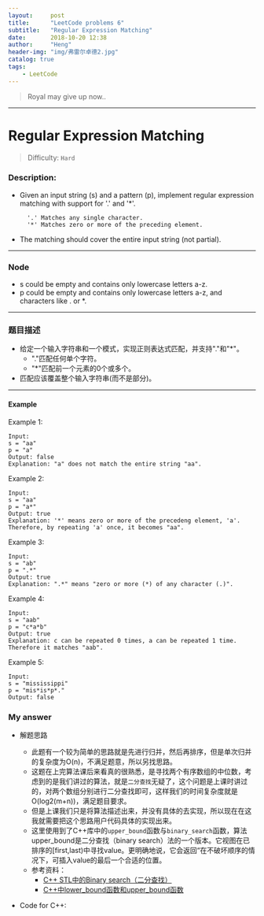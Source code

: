 ```yaml
---
layout:     post
title:      "LeetCode problems 6"
subtitle:   "Regular Expression Matching"
date:       2018-10-20 12:38
author:     "Heng"
header-img: "img/弗雷尔卓德2.jpg"
catalog: true
tags:
    - LeetCode
---
```


>Royal may give up now..

---

# Regular Expression Matching   

>Difficulty: `Hard`

### Description:


- Given an input string (s) and a pattern (p), implement regular expression matching with support for '.' and '*'.

        '.' Matches any single character.
        '*' Matches zero or more of the preceding element.

- The matching should cover the entire input string (not partial).

----


### Node

- s could be empty and contains only lowercase letters a-z.
- p could be empty and contains only lowercase letters a-z, and characters like . or *.

---

### 题目描述

- 给定一个输入字符串和一个模式，实现正则表达式匹配，并支持"."和"*"。
    - "."匹配任何单个字符。
    - "*"匹配前一个元素的0个或多个。
- 匹配应该覆盖整个输入字符串(而不是部分)。

---

#### Example

Example 1:

    Input:
    s = "aa"
    p = "a"
    Output: false
    Explanation: "a" does not match the entire string "aa".

Example 2:

    Input:
    s = "aa"
    p = "a*"
    Output: true
    Explanation: '*' means zero or more of the precedeng element, 'a'. Therefore, by repeating 'a' once, it becomes "aa".

Example 3:

    Input:
    s = "ab"
    p = ".*"
    Output: true
    Explanation: ".*" means "zero or more (*) of any character (.)".

Example 4:

    Input:
    s = "aab"
    p = "c*a*b"
    Output: true
    Explanation: c can be repeated 0 times, a can be repeated 1 time. Therefore it matches "aab".

Example 5:

    Input:
    s = "mississippi"
    p = "mis*is*p*."
    Output: false

### My answer

- 解题思路

    - 此题有一个较为简单的思路就是先进行归并，然后再排序，但是单次归并的复杂度为O(n)，不满足题意，所以另找思路。
    - 这题在上完算法课后来看真的很熟悉，是寻找两个有序数组的中位数，考虑到的是我们讲过的算法，就是`二分查找`无疑了，这个问题是上课时讲过的，对两个数组分别进行二分查找即可，这样我们的时间复杂度就是O(log2(m+n))，满足题目要求。
    - 但是上课我们只是将算法描述出来，并没有具体的去实现，所以现在在这我就需要把这个思路用户代码具体的实现出来。
    - 这里使用到了C++库中的`upper_bound`函数与`binary_search`函数，算法upper_bound是二分查找（binary search）法的一个版本。它视图在已排序的[first,last)中寻找value。更明确地说，它会返回“在不破坏顺序的情况下，可插入value的最后一个合适的位置。
    - 参考资料：
        - [C++ STL中的Binary search（二分查找）](http://www.cnblogs.com/wkfvawl/p/9475939.html)   
        - [C++中lower_bound函数和upper_bound函数](https://blog.csdn.net/u013475704/article/details/46458723)

- Code for C++:
